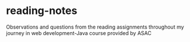 # reading-notes
Observations and questions from the reading assignments throughout my journey in web development-Java course provided by ASAC
